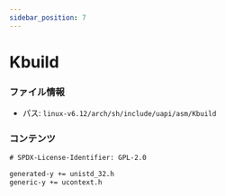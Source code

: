 ```yaml
---
sidebar_position: 7
---
```

# Kbuild

### ファイル情報

- パス: `linux-v6.12/arch/sh/include/uapi/asm/Kbuild`

### コンテンツ

```txt
# SPDX-License-Identifier: GPL-2.0

generated-y += unistd_32.h
generic-y += ucontext.h

```
